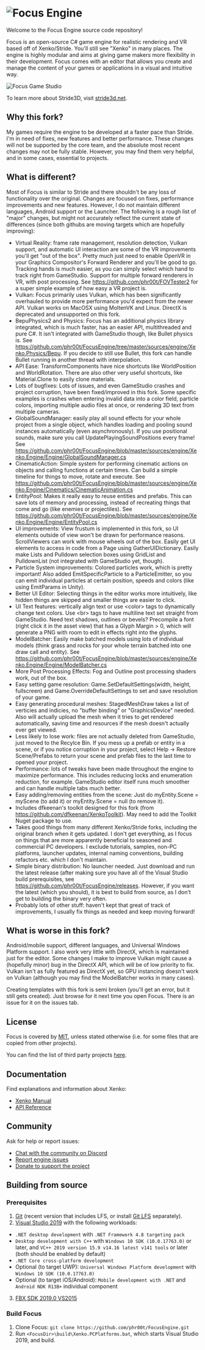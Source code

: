 ![Focus Engine](https://i.imgur.com/OjANvN9.png)
=======

Welcome to the Focus Engine source code repository!

Focus is an open-source C# game engine for realistic rendering and VR based off of Xenko/Stride. You'll still see "Xenko" in many places.
The engine is highly modular and aims at giving game makers more flexibility in their development.
Focus comes with an editor that allows you create and manage the content of your games or applications in a visual and intuitive way.

![Focus Game Studio](https://doc.stride3d.net/latest/en/manual/get-started/media/game-editor-scene.jpg)

To learn more about Stride3D, visit [stride3d.net](https://stride3d.net/).

## Why this fork?

My games require the engine to be developed at a faster pace than Stride. I'm in need of fixes, new features and better performance. These changes will not be supported by the core team, and the absolute most recent changes may not be fully stable. However, you may find them very helpful, and in some cases, essential to projects.

## What is different?

Most of Focus is similar to Stride and there shouldn't be any loss of functionality over the original. Changes are focused on fixes, performance improvements and new features. However, I do not maintain different languages, Android support or the Launcher. The following is a rough list of "major" changes, but might not accurately reflect the current state of differences (since both githubs are moving targets which are hopefully improving):

* Virtual Reality: frame rate management, resolution detection, Vulkan support, and automatic UI interaction are some of the VR improvements you'll get "out of the box". Pretty much just need to enable OpenVR in your Graphics Compositor's Forward Renderer and you'll be good to go. Tracking hands is much easier, as you can simply select which hand to track right from GameStudio. Support for multiple forward renderers in VR, with post processing. See https://github.com/phr00t/FOVTester2 for a super simple example of how easy a VR project is.
* Vulkan: Focus primarily uses Vulkan, which has been significantly overhauled to provide more performance you'd expect from the newer API. Vulkan works on MacOSX using MoltenVK and Linux. DirectX is deprecated and unsupported on this fork.
* BepuPhysics2 and Physics: Focus has an additional physics library integrated, which is much faster, has an easier API, multithreaded and pure C#. It isn't integrated with GameStudio though, like Bullet physics is. See https://github.com/phr00t/FocusEngine/tree/master/sources/engine/Xenko.Physics/Bepu. If you decide to still use Bullet, this fork can handle Bullet running in another thread with interpolation.
* API Ease: TransformComponents have nice shortcuts like WorldPosition and WorldRotation. There are also other very useful shortcuts, like Material.Clone to easily clone materials.
* Lots of bugfixes: Lots of issues, and even GameStudio crashes and project corruption, have been fixed/improved in this fork. Some specific examples is crashes when entering invalid data into a color field, particle colors, importing multiple audio files at once, or rendering 3D text from multiple cameras.
* GlobalSoundManager: easily play all sound effects for your whole project from a single object, which handles loading and pooling sound instances automatically (even asynchronously). If you use positional sounds, make sure you call UpdatePlayingSoundPositions every frame! See https://github.com/phr00t/FocusEngine/blob/master/sources/engine/Xenko.Engine/Engine/GlobalSoundManager.cs
* CinematicAction: Simple system for performing cinematic actions on objects and calling functions at certain times. Can build a simple timeline for things to move, rotate and execute. See https://github.com/phr00t/FocusEngine/blob/master/sources/engine/Xenko.Engine/Cinematics/CinematicAnimation.cs
* EntityPool: Makes it really easy to reuse entities and prefabs. This can save lots of memory and processing, instead of recreating things that come and go (like enemies or projectiles). See https://github.com/phr00t/FocusEngine/blob/master/sources/engine/Xenko.Engine/Engine/EntityPool.cs
* UI improvements: View frustum is implemented in this fork, so UI elements outside of view won't be drawn for performance reasons. ScrollViewers can work with mouse wheels out of the box. Easily get UI elements to access in code from a Page using GatherUIDictionary. Easily make Lists and Pulldown selection boxes using GridList and PulldownList (not integrated with GameStudio yet, though).
* Particle System improvements: Colored particles work, which is pretty important! Also added EmitSpecificParticle to a ParticleEmitter, so you can emit individual particles at certain position, speeds and colors (like using EmitParams in Unity).
* Better UI Editor: Selecting things in the editor works more intuitively, like hidden things are skipped and smaller things are easier to click.
* UI Text features: vertically align text or use \<color> tags to dynamically change text colors. Use \<br> tags to have multiline text set straight from GameStudio. Need text shadows, outlines or bevels? Precompile a font (right click it in the asset view) that has a Glyph Margin > 0, which will generate a PNG with room to edit in effects right into the glyphs.
* ModelBatcher: Easily make batched models using lots of individual models (think grass and rocks for your whole terrain batched into one draw call and entity). See https://github.com/phr00t/FocusEngine/blob/master/sources/engine/Xenko.Engine/Engine/ModelBatcher.cs
* More Post Processing Effects: Fog and Outline post processing shaders work, out of the box.
* Easy setting game resolution: Game.SetDefaultSettings(width, height, fullscreen) and Game.OverrideDefaultSettings to set and save resolution of your game.
* Easy generating procedural meshes: StagedMeshDraw takes a list of verticies and indicies, no "buffer binding" or "GraphicsDevice" needed. Also will actually upload the mesh when it tries to get rendered automatically, saving time and resources if the mesh doesn't actually ever get viewed.
* Less likely to lose work: files are not actually deleted from GameStudio, just moved to the Recylce Bin. If you mess up a prefab or entity in a scene, or if you notice corruption in your project, select Help -> Restore Scene/Prefabs to return your scene and prefab files to the last time to opened your project.
* Performance: lots of tweaks have been made throughout the engine to maximize performance. This includes reducing locks and enumeration reduction, for example. GameStudio editor itself runs much smoother and can handle multiple tabs much better.
* Easy adding/removing entities from the scene: Just do myEntity.Scene = myScene (to add it) or myEntity.Scene = null (to remove it).
* Includes dfkeenan's toolkit designed for this fork (from https://github.com/dfkeenan/XenkoToolkit). May need to add the Toolkit Nuget package to use.
* Takes good things from many different Xenko/Stride forks, including the original branch when it gets updated. I don't get everything, as I focus on things that are more apparently beneficial to seasoned and commercial PC developers. I exclude tutorials, samples, non-PC platforms, launcher updates, internal naming conventions, building refactors etc. which I don't maintain.
* Simple binary distribution: No launcher needed. Just download and run the latest release (after making sure you have all of the Visual Studio build prerequisites, see https://github.com/phr00t/FocusEngine/releases. However, if you want the latest (which you should), it is best to build from source, as I don't get to building the binary very often.
* Probably lots of other stuff: haven't kept that great of track of improvements, I usually fix things as needed and keep moving forward!

## What is worse in this fork?

Android/mobile support, different languages, and Universal Windows Platform support. I also work very little with DirectX, which is maintained just for the editor. Some changes I make to improve Vulkan might cause a (hopefully minor) bug in the DirectX API, which will be of low priority to fix. Vulkan isn't as fully featured as DirectX yet, so GPU instancing doesn't work on Vulkan (although you may find the ModelBatcher works in many cases).

Creating templates with this fork is semi broken (you'll get an error, but it still gets created). Just browse for it next time you open Focus. There is an issue for it on the issues tab.

## License

Focus is covered by [MIT](LICENSE.md), unless stated otherwise (i.e. for some files that are copied from other projects).

You can find the list of third party projects [here](THIRD%20PARTY.md).

## Documentation

Find explanations and information about Xenko:
* [Xenko Manual](https://doc.stride3d.net/latest/en/manual/index.html)
* [API Reference](https://doc.stride3d.net/latest/api/index.html)

## Community

Ask for help or report issues:
* [Chat with the community on Discord](https://discord.gg/k563cUH)
* [Report engine issues](https://github.com/phr00t/xenko/issues)
* [Donate to support the project](https://www.patreon.com/phr00tssoftware)

## Building from source

### Prerequisites

1. [Git](https://git-scm.com/downloads) (recent version that includes LFS, or install [Git LFS](https://git-lfs.github.com/) separately).
2. [Visual Studio 2019](https://www.visualstudio.com/downloads/) with the following workloads:
  * `.NET desktop development` with `.NET Framework 4.8 targeting pack`
  * `Desktop development with C++` with `Windows 10 SDK (10.0.17763.0)` or later, and `VC++ 2019 version 15.9 v14.16 latest v141 tools` or later (both should be enabled by default)
  * `.NET Core cross-platform development`
  * Optional (to target UWP): `Universal Windows Platform development` with `Windows 10 SDK (10.0.17763.0)`
  * Optional (to target iOS/Android): `Mobile development with .NET` and `Android NDK R13B+` individual component
3. [FBX SDK 2019.0 VS2015](https://www.autodesk.com/developer-network/platform-technologies/fbx-sdk-2019-0)

### Build Focus

1. Clone Focus: `git clone https://github.com/phr00t/FocusEngine.git`
2. Run `<FocusDir>\build\Xenko.PCPlatforms.bat`, which starts Visual Studio 2019, and build.
